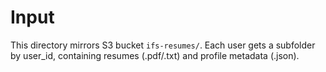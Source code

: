 # Input

This directory mirrors S3 bucket `ifs-resumes/`.
Each user gets a subfolder by user_id, containing resumes (.pdf/.txt) and profile metadata (.json).
